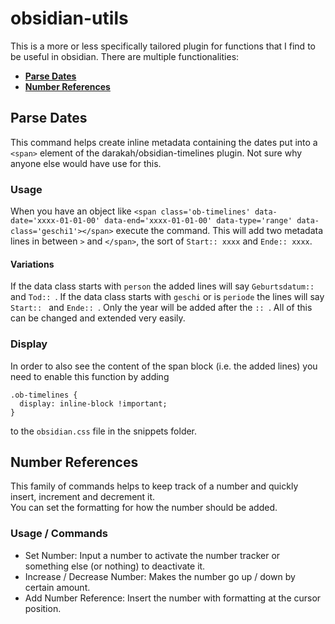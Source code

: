 # obsidian-utils
This is a more or less specifically tailored plugin for functions that I find to be useful in obsidian. There are multiple functionalities:  
- [**Parse Dates**](#parse-dates)
- [**Number References**](#numb-ref)

## Parse Dates<a name="parse-dates"></a>
This command helps create inline metadata containing the dates put into a `<span>` element of the darakah/obsidian-timelines plugin.
Not sure why anyone else would have use for this.

### Usage
When you have an object like `<span class='ob-timelines' data-date='xxxx-01-01-00' data-end='xxxx-01-01-00' data-type='range' data-class='geschi1'></span>` execute the command.
This will add two metadata lines in between `>` and `</span>`, the sort of `Start:: xxxx` and `Ende:: xxxx`.
#### Variations
If the data class starts with `person` the added lines will say `Geburtsdatum:: ` and `Tod:: `.
If the data class starts with `geschi` or is `periode` the lines will say `Start:: ` and `Ende:: `.
Only the year will be added after the `:: `.
All of this can be changed and extended very easily.  

### Display
In order to also see the content of the span block (i.e. the added lines) you need to enable this function by adding
```
.ob-timelines {
  display: inline-block !important;
}
```
to the `obsidian.css` file in the snippets folder. 

## Number References<a name="numb-ref"></a>
This family of commands helps to keep track of a number and quickly insert, increment and decrement it.  
You can set the formatting for how the number should be added.  
### Usage / Commands
- Set Number: Input a number to activate the number tracker or something else (or nothing) to deactivate it.  
- Increase / Decrease Number: Makes the number go up / down by certain amount.
- Add Number Reference: Insert the number with formatting at the cursor position.
